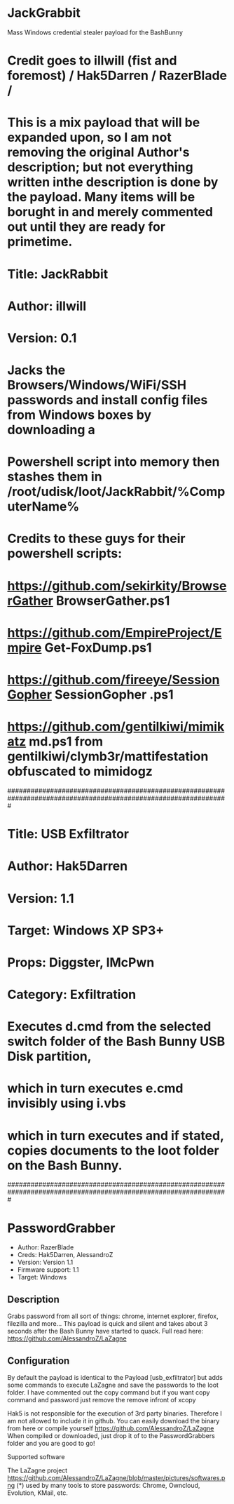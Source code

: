# JackGrabbit
Mass Windows credential stealer payload for the BashBunny

# Credit goes to illwill (fist and foremost) / Hak5Darren / RazerBlade /
# This is a mix payload that will be expanded upon, so I am not removing the original Author's description; but not everything written inthe description is done by the payload. Many items will be borught in and merely commented out until they are ready for primetime.
# Title:         JackRabbit
# Author:        illwill
# Version:       0.1
#
# Jacks the Browsers/Windows/WiFi/SSH passwords and install config files from Windows boxes by downloading a 
# Powershell script into memory then stashes them in /root/udisk/loot/JackRabbit/%ComputerName%
#
# Credits to these guys for their powershell scripts:
# https://github.com/sekirkity/BrowserGather BrowserGather.ps1
# https://github.com/EmpireProject/Empire    Get-FoxDump.ps1
# https://github.com/fireeye/SessionGopher   SessionGopher .ps1
# https://github.com/gentilkiwi/mimikatz     md.ps1 from gentilkiwi/clymb3r/mattifestation obfuscated to mimidogz
#################################################################################################################
# Title:         USB Exfiltrator
# Author:        Hak5Darren
# Version:       1.1
# Target:        Windows XP SP3+
# Props:         Diggster, IMcPwn
# Category:      Exfiltration
# 
# Executes d.cmd from the selected switch folder of the Bash Bunny USB Disk partition,
# which in turn executes e.cmd invisibly using i.vbs
# which in turn executes and if stated, copies documents to the loot folder on the Bash Bunny.
#################################################################################################################
# PasswordGrabber

* Author: RazerBlade
* Creds: Hak5Darren, AlessandroZ
* Version: Version 1.1
* Firmware support: 1.1
* Target: Windows

## Description

Grabs password from all sort of things: chrome, internet explorer, firefox, filezilla and more...
This payload is quick and silent and takes about 3 seconds after the Bash Bunny have started to quack.
Full read here: https://github.com/AlessandroZ/LaZagne


## Configuration
By default the payload is identical to the Payload [usb_exfiltrator] but adds some commands to execute LaZagne and save the passwords to the loot folder.
I have commented out the copy command but if you want copy command and password just remove the remove infront of xcopy

Hak5 is not responsible for the execution of 3rd party binaries. Therefore I am not allowed to include it in github. You can easily download the binary from here or compile yourself https://github.com/AlessandroZ/LaZagne
When compiled or downloaded, just drop it of to the PasswordGrabbers folder and you are good to go!

Supported software

The LaZagne project
https://github.com/AlessandroZ/LaZagne/blob/master/pictures/softwares.png
(*) used by many tools to store passwords: Chrome, Owncloud, Evolution, KMail, etc.


